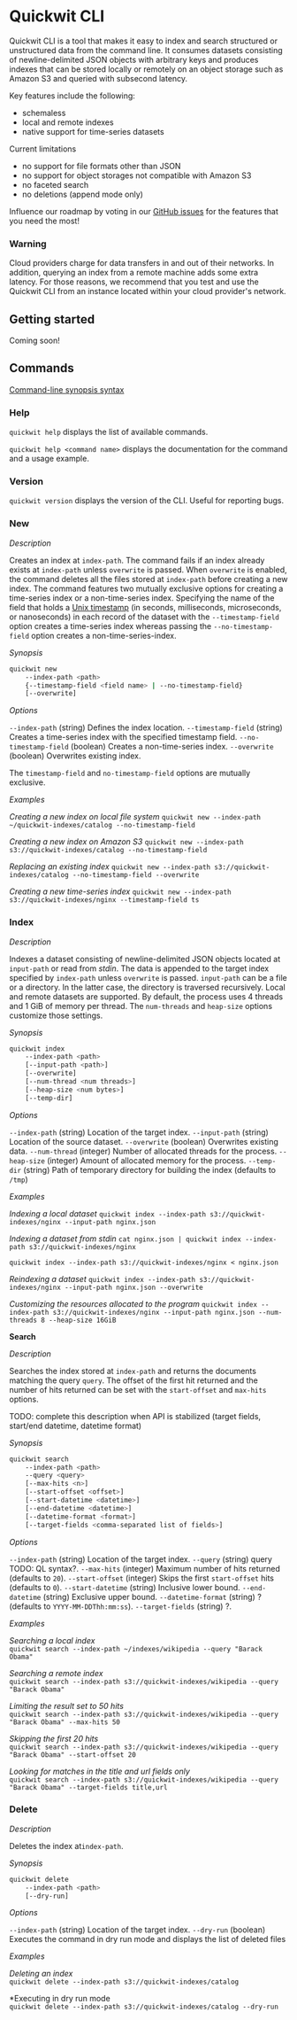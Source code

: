# Quickwit CLI

Quickwit CLI is a tool that makes it easy to index and search structured or unstructured data from the command line. It consumes datasets consisting of newline-delimited JSON objects with arbitrary keys and produces indexes that can be stored locally or remotely on an object storage such as Amazon S3 and queried with subsecond latency.

Key features include the following:
- schemaless
- local and remote indexes
- native support for time-series datasets

Current limitations
- no support for file formats other than JSON
- no support for object storages not compatible with Amazon S3
- no faceted search
- no deletions (append mode only)

Influence our roadmap by voting in our [GitHub issues](https://github.com/quickwit-inc/quickwit/issues) for the features that you need the most!

### Warning

Cloud providers charge for data transfers in and out of their networks. In addition, querying an index from a remote machine adds some extra latency. For those reasons, we recommend that you test and use the Quickwit CLI from an instance located within your cloud provider's network.

## Getting started
Coming soon!

## Commands

[Command-line synopsis syntax](https://developers.google.com/style/code-syntax)

### Help

`quickwit help` displays the list of available commands.

`quickwit help <command name>` displays the documentation for the command and a usage example.

### Version

`quickwit version` displays the version of the CLI. Useful for reporting bugs.

### New

*Description*

Creates an index at `index-path`. The command fails if an index already exists at `index-path` unless `overwrite` is passed. When `overwrite` is enabled, the command deletes all the files stored at `index-path` before creating a new index. The command features two mutually exclusive options for creating a time-series index or a non-time-series index. Specifying the name of the field that holds a [Unix timestamp](https://en.wikipedia.org/wiki/Unix_time) (in seconds, milliseconds, microseconds, or nanoseconds) in each record of the dataset with the `--timestamp-field` option creates a time-series index whereas passing the `--no-timestamp-field` option creates a non-time-series-index.

*Synopsis*

```bash
quickwit new
    --index-path <path>
    {--timestamp-field <field name> | --no-timestamp-field}
    [--overwrite]
```

*Options*

`--index-path`  (string) Defines the index location.
`--timestamp-field`  (string) Creates a time-series index with the specified timestamp field.
`--no-timestamp-field` (boolean) Creates a non-time-series index.
`--overwrite` (boolean) Overwrites existing index.

The `timestamp-field` and `no-timestamp-field` options are mutually exclusive.

*Examples*

*Creating a new index on local file system*
`quickwit new --index-path ~/quickwit-indexes/catalog --no-timestamp-field`

*Creating a new index on Amazon S3*
`quickwit new --index-path s3://quickwit-indexes/catalog --no-timestamp-field`

*Replacing an existing index*
`quickwit new --index-path s3://quickwit-indexes/catalog --no-timestamp-field --overwrite`

*Creating a new time-series index*
`quickwit new --index-path s3://quickwit-indexes/nginx --timestamp-field ts`

### Index

*Description*

Indexes a dataset consisting of newline-delimited JSON objects located at `input-path` or read from *stdin*. The data is appended to the target index specified by `index-path` unless `overwrite` is passed. `input-path` can be a file or a directory. In the latter case, the directory is traversed recursively. Local and remote datasets are supported. By default, the process uses 4 threads and 1 GiB of memory per thread. The `num-threads` and `heap-size` options customize those settings.

*Synopsis*

```bash
quickwit index
    --index-path <path>
    [--input-path <path>]
    [--overwrite]
    [--num-thread <num threads>]
    [--heap-size <num bytes>]
    [--temp-dir]
```

*Options*

`--index-path` (string) Location of the target index.
`--input-path` (string) Location of the source dataset.
`--overwrite` (boolean) Overwrites existing data.
`--num-thread` (integer) Number of allocated threads for the process.
`--heap-size` (integer) Amount of allocated memory for the process.
`--temp-dir` (string) Path of temporary directory for building the index (defaults to `/tmp`)

*Examples*

*Indexing a local dataset*
`quickwit index --index-path s3://quickwit-indexes/nginx --input-path nginx.json`

*Indexing a dataset from stdin*
`cat nginx.json | quickwit index --index-path s3://quickwit-indexes/nginx`

`quickwit index --index-path s3://quickwit-indexes/nginx < nginx.json`

*Reindexing a dataset*
`quickwit index --index-path s3://quickwit-indexes/nginx --input-path nginx.json --overwrite`

*Customizing the resources allocated to the program*
`quickwit index --index-path s3://quickwit-indexes/nginx --input-path nginx.json --num-threads 8 --heap-size 16GiB`

**Search**

*Description*

Searches the index stored at `index-path` and returns the documents matching the query `query`. The offset of the first hit returned and the number of hits returned can be set with the `start-offset` and `max-hits` options.

TODO: complete this description when API is stabilized (target fields, start/end datetime, datetime format)

*Synopsis*

```bash
quickwit search
    --index-path <path>
    --query <query>
    [--max-hits <n>]
    [--start-offset <offset>]
    [--start-datetime <datetime>]
    [--end-datetime <datetime>]
    [--datetime-format <format>]
    [--target-fields <comma-separated list of fields>]
```

*Options*

`--index-path` (string) Location of the target index.
`--query` (string) query TODO: QL syntax?.
`--max-hits` (integer) Maximum number of hits returned (defaults to `20`).
`--start-offset` (integer) Skips the first `start-offset` hits (defaults to `0`).
`--start-datetime` (string) Inclusive lower bound.
`--end-datetime` (string) Exclusive upper bound.
`--datetime-format` (string) ? (defaults to `YYYY-MM-DDThh:mm:ss`).
`--target-fields` (string) ?.

*Examples*

*Searching a local index*<br />
`quickwit search --index-path ~/indexes/wikipedia --query "Barack Obama"`

*Searching a remote index*<br />
`quickwit search --index-path s3://quickwit-indexes/wikipedia --query "Barack Obama"`

*Limiting the result set to 50 hits*<br />
`quickwit search --index-path s3://quickwit-indexes/wikipedia --query "Barack Obama" --max-hits 50`

*Skipping the first 20 hits*<br />
`quickwit search --index-path s3://quickwit-indexes/wikipedia --query "Barack Obama" --start-offset 20`

*Looking for matches in the title and url fields only*<br />
`quickwit search --index-path s3://quickwit-indexes/wikipedia --query "Barack Obama" --target-fields title,url`

### Delete

*Description*

Deletes the index at`index-path`.

*Synopsis*

```bash
quickwit delete
    --index-path <path>
    [--dry-run]
```

*Options*

`--index-path` (string) Location of the target index.
`--dry-run` (boolean) Executes the command in dry run mode and displays the list of deleted files

*Examples*

*Deleting an index*<br /> `quickwit delete --index-path s3://quickwit-indexes/catalog`

*Executing in dry run mode<br />
`quickwit delete --index-path s3://quickwit-indexes/catalog --dry-run`
